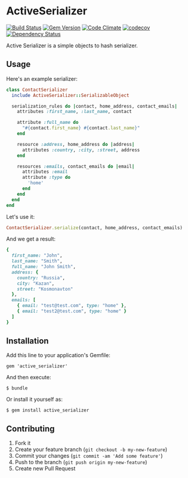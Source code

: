 # ActiveSerializer
[![Build Status](https://travis-ci.org/ddd-ruby/active_serializer.png)](https://travis-ci.org/ddd-ruby/active_serializer)
[![Gem Version](https://badge.fury.io/rb/active_serializer.png)](http://badge.fury.io/rb/active_serializer)
[![Code Climate](https://codeclimate.com/github/ddd-ruby/active_serializer/badges/gpa.svg)](https://codeclimate.com/github/ddd-ruby/active_serializer)
[![codecov](https://codecov.io/gh/ddd-ruby/active_serializer/branch/master/graph/badge.svg)](https://codecov.io/gh/ddd-ruby/active_serializer)
[![Dependency Status](https://gemnasium.com/ddd-ruby/active_serializer.png)](https://gemnasium.com/ddd-ruby/active_serializer)


Active Serializer is a simple objects to hash serializer.

## Usage

Here's an example serializer:

```ruby
class ContactSerializer
  include ActiveSerializer::SerializableObject

  serialization_rules do |contact, home_address, contact_emails|
    attributes :first_name, :last_name, contact

    attribute :full_name do
      "#{contact.first_name} #{contact.last_name}"
    end

    resource :address, home_address do |address|
      attributes :country, :city, :street, address
    end

    resources :emails, contact_emails do |email|
      attributes :email
      attribute :type do
        'home'
      end
    end
  end
end
```

Let's use it:

```ruby
ContactSerializer.serialize(contact, home_address, contact_emails)
```

And we get a result:

```ruby
{
  first_name: "John",
  last_name: "Smith",
  full_name: "John Smith",
  address: {
    country: "Russia",
    city: "Kazan",
    street: "Kosmonavton"
  },
  emails: [
    { email: "test@test.com", type: "home" },
    { email: "test2@test.com", type: "home" }
  ]
}
```

## Installation

Add this line to your application's Gemfile:

    gem 'active_serializer'

And then execute:

    $ bundle

Or install it yourself as:

    $ gem install active_serializer

## Contributing

1. Fork it
2. Create your feature branch (`git checkout -b my-new-feature`)
3. Commit your changes (`git commit -am 'Add some feature'`)
4. Push to the branch (`git push origin my-new-feature`)
5. Create new Pull Request

